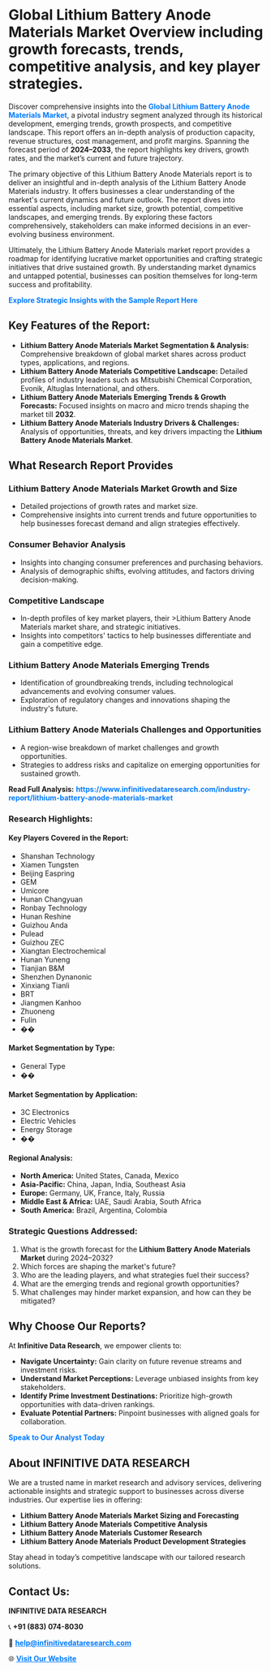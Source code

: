 <h1>Global Lithium Battery Anode Materials Market Overview including growth forecasts, trends, competitive analysis, and key player strategies.</h1>
<p>
Discover comprehensive insights into the 
<a href="https://www.infinitivedataresearch.com/industry-report/lithium-battery-anode-materials-market" rel="dofollow" style="color: #007BFF; text-decoration: none;"><strong>Global Lithium Battery Anode Materials Market</strong></a>, a pivotal industry segment analyzed through its historical development, emerging trends, growth prospects, and competitive landscape. This report offers an in-depth analysis of production capacity, revenue structures, cost management, and profit margins. Spanning the forecast period of <strong>2024–2033</strong>, the report highlights key drivers, growth rates, and the market’s current and future trajectory.
</p>
<p>
The primary objective of this Lithium Battery Anode Materials report is to deliver an insightful and in-depth analysis of the Lithium Battery Anode Materials industry. It offers businesses a clear understanding of the market's current dynamics and future outlook. The report dives into essential aspects, including market size, growth potential, competitive landscapes, and emerging trends. By exploring these factors comprehensively, stakeholders can make informed decisions in an ever-evolving business environment.
</p>
<p>
Ultimately, the Lithium Battery Anode Materials market report provides a roadmap for identifying lucrative market opportunities and crafting strategic initiatives that drive sustained growth. By understanding market dynamics and untapped potential, businesses can position themselves for long-term success and profitability.
</p>
<p>
<a href="https://www.infinitivedataresearch.com/request-sample/reportId=108346" style="color: #007BFF; text-decoration: none;"><strong>Explore Strategic Insights with the Sample Report Here</strong></a>
</p>

<h2>Key Features of the Report:</h2>
<ul>
<li><strong>Lithium Battery Anode Materials Market Segmentation & Analysis:</strong> Comprehensive breakdown of global market shares across product types, applications, and regions.</li>
<li><strong>Lithium Battery Anode Materials Competitive Landscape:</strong> Detailed profiles of industry leaders such as Mitsubishi Chemical Corporation, Evonik, Altuglas International, and others.</li>
<li><strong>Lithium Battery Anode Materials Emerging Trends & Growth Forecasts:</strong> Focused insights on macro and micro trends shaping the market till <strong>2032</strong>.</li>
<li><strong>Lithium Battery Anode Materials Industry Drivers & Challenges:</strong> Analysis of opportunities, threats, and key drivers impacting the <strong>Lithium Battery Anode Materials Market</strong>.</li>
</ul>

<h2>What Research Report Provides</h2>
<h3>Lithium Battery Anode Materials Market Growth and Size</h3>
<ul>
<li>Detailed projections of growth rates and market size.</li>
<li>Comprehensive insights into current trends and future opportunities to help businesses forecast demand and align strategies effectively.</li>
</ul>

<h3>Consumer Behavior Analysis</h3>
<ul>
<li>Insights into changing consumer preferences and purchasing behaviors.</li>
<li>Analysis of demographic shifts, evolving attitudes, and factors driving decision-making.</li>
</ul>

<h3>Competitive Landscape</h3>
<ul>
<li>In-depth profiles of key market players, their >Lithium Battery Anode Materials market share, and strategic initiatives.</li>
<li>Insights into competitors' tactics to help businesses differentiate and gain a competitive edge.</li>
</ul>

<h3>Lithium Battery Anode Materials Emerging Trends</h3>
<ul>
<li>Identification of groundbreaking trends, including technological advancements and evolving consumer values.</li>
<li>Exploration of regulatory changes and innovations shaping the industry's future.</li>
</ul>

<h3>Lithium Battery Anode Materials Challenges and Opportunities</h3>
<ul>
<li>A region-wise breakdown of market challenges and growth opportunities.</li>
<li>Strategies to address risks and capitalize on emerging opportunities for sustained growth.</li>
</ul>
<p><strong>Read Full Analysis:</strong> <a href="https://www.infinitivedataresearch.com/industry-report/lithium-battery-anode-materials-market" rel="dofollow" style="color: #007BFF; text-decoration: none;"><strong>https://www.infinitivedataresearch.com/industry-report/lithium-battery-anode-materials-market</strong></a></p>
<h3>Research Highlights:</h3>
<h4>Key Players Covered in the Report:</h4>
<ul><li>Shanshan Technology</li><li>Xiamen Tungsten</li><li>Beijing Easpring</li><li>GEM</li><li>Umicore</li><li>Hunan Changyuan</li><li>Ronbay Technology</li><li>Hunan Reshine</li><li>Guizhou Anda</li><li>Pulead</li><li>Guizhou ZEC</li><li>Xiangtan Electrochemical</li><li>Hunan Yuneng</li><li>Tianjian B&amp;M</li><li>Shenzhen Dynanonic</li><li>Xinxiang Tianli</li><li>BRT</li><li>Jiangmen Kanhoo</li><li>Zhuoneng</li><li>Fulin</li><li>��</li></ul>
<h4>Market Segmentation by Type:</h4>
<ul><li>General Type</li><li>��</li></ul>
<h4>Market Segmentation by Application:</h4>
<ul><li>3C Electronics</li><li>Electric Vehicles</li><li>Energy Storage</li><li>��</li></ul>

<h4>Regional Analysis:</h4>
<ul>
<li><strong>North America:</strong> United States, Canada, Mexico</li>
<li><strong>Asia-Pacific:</strong> China, Japan, India, Southeast Asia</li>
<li><strong>Europe:</strong> Germany, UK, France, Italy, Russia</li>
<li><strong>Middle East & Africa:</strong> UAE, Saudi Arabia, South Africa</li>
<li><strong>South America:</strong> Brazil, Argentina, Colombia</li>
</ul>

<h3>Strategic Questions Addressed:</h3>
<ol>
<li>What is the growth forecast for the <strong>Lithium Battery Anode Materials Market</strong> during 2024–2032?</li>
<li>Which forces are shaping the market's future?</li>
<li>Who are the leading players, and what strategies fuel their success?</li>
<li>What are the emerging trends and regional growth opportunities?</li>
<li>What challenges may hinder market expansion, and how can they be mitigated?</li>
</ol>

<h2>Why Choose Our Reports?</h2>
<p>At <strong>Infinitive Data Research</strong>, we empower clients to:</p>
<ul>
<li><strong>Navigate Uncertainty:</strong> Gain clarity on future revenue streams and investment risks.</li>
<li><strong>Understand Market Perceptions:</strong> Leverage unbiased insights from key stakeholders.</li>
<li><strong>Identify Prime Investment Destinations:</strong> Prioritize high-growth opportunities with data-driven rankings.</li>
<li><strong>Evaluate Potential Partners:</strong> Pinpoint businesses with aligned goals for collaboration.</li>
</ul>
<p><a href="https://www.infinitivedataresearch.com/industry-report/lithium-battery-anode-materials-market" rel="dofollow" style="color: #007BFF; text-decoration: none;"><strong>Speak to Our Analyst Today</strong></a></p>

<h2>About INFINITIVE DATA RESEARCH</h2>
<p>We are a trusted name in market research and advisory services, delivering actionable insights and strategic support to businesses across diverse industries. Our expertise lies in offering:</p>
<ul>
<li><strong>Lithium Battery Anode Materials Market Sizing and Forecasting</strong></li>
<li><strong>Lithium Battery Anode Materials Competitive Analysis</strong></li>
<li><strong>Lithium Battery Anode Materials Customer Research</strong></li>
<li><strong>Lithium Battery Anode Materials Product Development Strategies</strong></li>
</ul>
<p>Stay ahead in today’s competitive landscape with our tailored research solutions.</p>

<h2>Contact Us:</h2>
<p><strong>INFINITIVE DATA RESEARCH</strong></p>
<p>📞 <strong>+91 (883) 074-8030</strong></p>
<p>📧 <strong><a href="mailto:help@infinitivedataresearch.com" style="color: #007BFF;">help@infinitivedataresearch.com</a></strong></p>
<p>🌐 <strong><a href="https://www.infinitivedataresearch.com" rel="dofollow" style="color: #007BFF;">Visit Our Website</a></strong></p>